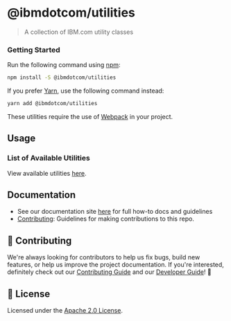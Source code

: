 # @ibmdotcom/utilities

> A collection of IBM.com utility classes

### Getting Started

Run the following command using [npm](https://www.npmjs.com/):

```bash
npm install -S @ibmdotcom/utilities
```

If you prefer [Yarn](https://yarnpkg.com/en/), use the following command
instead:

```bash
yarn add @ibmdotcom/utilities
```

These utilities require the use of [Webpack](https://webpack.js.org/) in your
project.

## Usage

### List of Available Utilities

View available utilities
[here](https://ibmdotcomlibrary-utilities.mybluemix.net/).

## Documentation

- See our documentation site [here](https://carbonforibm-website.mybluemix.net)
  for full how-to docs and guidelines
- [Contributing](../../.github/CONTRIBUTING.md): Guidelines for making
  contributions to this repo.

## 🙌 Contributing

We're always looking for contributors to help us fix bugs, build new features,
or help us improve the project documentation. If you're interested, definitely
check out our [Contributing Guide](../../.github/CONTRIBUTING.md) and our
[Developer Guide](../../docs/developing.md)! 👀

## 📝 License

Licensed under the [Apache 2.0 License](/LICENSE).

